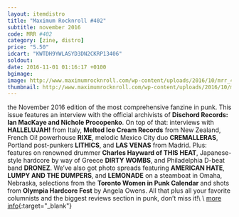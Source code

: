 ```yaml
---
layout: itemdistro
title: "Maximum Rocknroll #402"
subtitle: november 2016
code: MRR #402
category: [zine, distro]
price: "5.50"
idcart: "KWTDH9YWLASYD3DN2CKRP13406"
soldout:
date: 2016-11-01 01:16:17 +0100
bgimage:
image: http://www.maximumrocknroll.com/wp-content/uploads/2016/10/mrr_402_cvr.jpg
thumbnail: http://www.maximumrocknroll.com/wp-content/uploads/2016/10/mrr_402_cvr.jpg
---
```



the November 2016 edition of the most comprehensive fanzine in punk. This issue features an interview with the official archivists of **Dischord Records: Ian MacKaye and Nichole Procopenko**. On top of that: interviews with **HALLELUJAH!** from Italy, **Melted Ice Cream Records** from New Zealand, French Oi! powerhouse **RIXE**, melodic Mexico City duo **CREMALLERAS**, Portland post-punkers **LITHICS**, and **LAS VENAS** from Madrid. Plus: features on renowned drummer **Charles Hayward of THIS HEAT**, Japanese-style hardcore by way of Greece **DIRTY WOMBS**, and Philadelphia D-beat band **DRONEZ**. We’ve also got photo spreads featuring **AMERICAN HATE**, **LUMPY AND THE DUMPERS**, and **LEMONADE** on a steamboat in Omaha, Nebraska, selections from the **Toronto Women in Punk Calendar** and shots from **Olympia Hardcore Fest** by Angela Owens. All that plus all your favorite columnists and the biggest reviews section in punk, don’t miss it!\\
\\
[more info](http://www.maximumrocknroll.com){:target="_blank"}